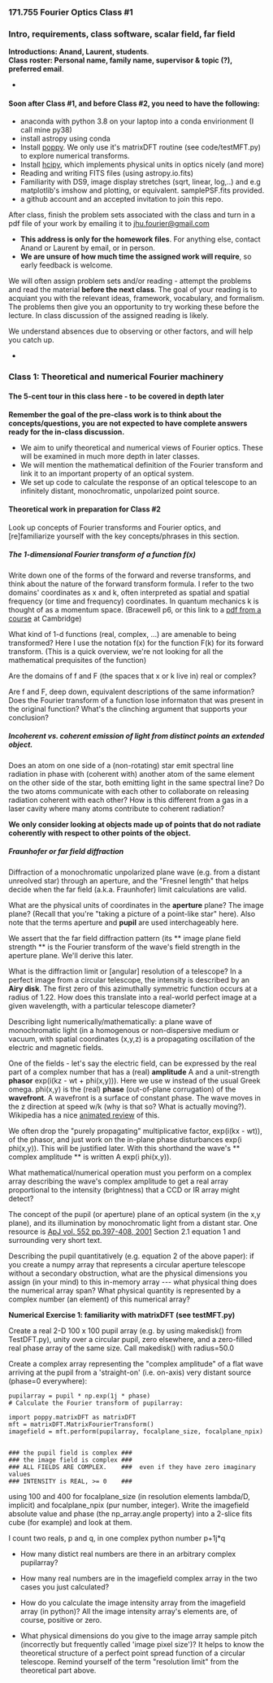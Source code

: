 ### 171.755  Fourier Optics Class #1
###  Intro, requirements, class software, scalar field, far field

**Introductions: Anand, Laurent, students**.  
**Class roster:	Personal name, family name, supervisor & topic (?), preferred email**. 

-

#### Soon after Class #1, and before Class #2, you need to have the following: 

- anaconda with python 3.8 on your laptop into a conda envirionment (I call mine py38)
- install astropy using conda
- Install [poppy](https://poppy-optics.readthedocs.io/en/stable/installation.html).  We only use it's matrixDFT routine (see code/testMFT.py) to explore numerical transforms.
- Install [hcipy](https://github.com/ehpor/hcipy), which implements physical units in optics nicely (and more)
- Reading and writing FITS files (using astropy.io.fits)
- Familiarity with DS9, image display stretches (sqrt, linear, log,..) and e.g
  matplotlib's imshow and plotting, or equivalent.  samplePSF.fits provided.
- a github account and an accepted invitation to join this repo.

After class, finish the problem sets associated with the class and turn in a
pdf file of your work by emailing it to jhu.fourier@gmail.com

- **This address is only for the homework files**. For anything else,
contact Anand or Laurent by email, or in person.
- **We are unsure of how much time the assigned work will require**, so early feedback is welcome.
	
	

We will often assign problem sets and/or reading - 
attempt the problems and read the material **before the next class**.
The goal of your reading is to acquiant you with the relevant ideas, framework,
vocabulary, and formalism.  The problems then give you an opportunity to try working
these before the lecture.  In class discussion of the assigned reading is likely.

We understand absences due to observing or other factors, and will help you catch up.

-

### Class 1: Theoretical and numerical Fourier machinery 
#### The 5-cent tour in this class here  - to be covered in depth later

**Remember the goal of the pre-class work is to think about the
  concepts/questions, you are not expected to have complete answers ready for the 
  in-class discussion.**

- We aim to unify theoretical and numerical views of Fourier optics.  These
  will be examined in much more depth in later classes.
- We will mention the mathematical definition of the Fourier transform and link
  it to an important property of an optical system.
- We set up code to calculate the response of an optical telescope to an
  infinitely distant, monochromatic, unpolarized  point source.


#### Theoretical work in preparation for Class #2
	
Look up concepts of Fourier transforms and Fourier optics, and [re]familiarize
yourself with the key concepts/phrases in this section.
##### The 1-dimensional Fourier transform of a function f(x)

   Write down one of the forms of the forward and reverse transforms, and think
   about the nature of the forward transform formula.  I refer to the two
   domains' coordinates as x and k, often interpreted as spatial and spatial
   frequency (or time and frequency)  coordinates.  In quantum mechanics k is
   thought of as a momentum space.  (Bracewell p6, or this link to a [pdf from
   a
   course](https://www2.ph.ed.ac.uk/~wjh/teaching/Fourier/documents/properties.pdf)
   at Cambridge)
	
   What kind of 1-d functions (real, complex, ...) are amenable to being
   transformed?  Here I use the notation f(x) for the function F(k) for its
   forward transform.  (This is a quick overview, we're not looking for all the
   mathematical prequisites of the function)
    
   Are the domains of f and F (the spaces that x or k live in) real or complex?

   Are f and F, deep down, equivalent descriptions of the same information?
   Does the Fourier transform of a function lose informaton that was present in
   the original function?   What's the clinching argument that supports your
   conclusion?
	
##### Incoherent vs. coherent emission of light from distinct points an extended object.

   Does an atom on one side of a (non-rotating) star emit spectral line
   radiation in phase with (coherent with) another atom of the same element on
   the other side of the star, both emitting light in the same spectral line?
   Do the two atoms communicate with each other to collaborate on releasing
   radiation coherent with each other? How is this different from a gas in a
   laser cavity where many atoms contribute to coherent radiation?

 **We only consider looking at objects made up of points that do not radiate
    coherently with respect to other points of the object.**
    
    
##### Fraunhofer or far field diffraction 

   Diffraction of a monochromatic unpolarized plane wave (e.g. from a distant
   unreolved star) through an aperture, and the "Fresnel length" that helps
   decide when the far field (a.k.a. Fraunhofer) limit calculations are valid.  

   What are the physical units of coordinates in the **aperture** plane?  The
   image plane?  (Recall that you're "taking a picture of a point-like star"
   here).  Also note that the terms aperture and **pupil** are used
   interchageably here.


   We assert that the far field diffraction pattern (its ** image plane field
   strength ** is the Fourier transform of the wave's field strength in the
   aperture plane.  We'll derive this later.

   What is the diffraction limit or [angular] resolution of a telescope?  In a
   perfect image from a circular telescope, the intensity is described by an **Airy disk**.  The first zero of this azimuthally symmetric function occurs
   at a radius of 1.22.  How does this translate into a real-world perfect
   image at a given wavelength, with a particular telescope diameter?

   Describing light numerically/mathematically: a plane wave of monochromatic
   light (in a homogenous or non-dispersive medium or vacuum, with spatial
   coordinates (x,y,z) is a propagating oscillation of the electric and magnetic
   fields.  
   
   One of the fields - let's say the electric field,  can be expressed by the
   real part of a complex number that has a (real) **amplitude**  A and a
   unit-strength **phasor** exp(i(kz - wt + phi(x,y))).  Here we use w
   instead of the usual Greek omega. phi(x,y) is the (real) **phase**
   (out-of-plane corrugation) of the **wavefront**.  A wavefront is a
   surface of constant phase.  The wave moves in the z direction at
   speed w/k (why is that so? What is actually moving?).
   Wikipedia has a nice [animated review](https://en.wikipedia.org/wiki/Plane_wave)
   of this.

   We often drop the "purely propagating" multiplicative factor, exp(i(kx - wt)),
   of the phasor, and just work on the in-plane phase disturbances exp(i
   phi(x,y)).  This will be justified later.  With this shorthand the wave's 
   ** complex amplitude ** is written  A exp(i phi(x,y)).
    
   What mathematical/numerical operation must you perform on a complex array
   describing the wave's complex amplitude to get a real array proportional to
   the intensity (brightness) that a CCD or IR array might detect?
			
   The concept of the pupil (or aperture) plane of an optical system (in the
   x,y plane), and its illumination by monochromatic light from a distant star.
   One resource is [ApJ vol.  552 pp.397-408,
   2001](https://ui.adsabs.harvard.edu/#abs/2001ApJ...552..397S/abstract)
   Section 2.1 equation 1 and surrounding very short text.
	
   Describing the pupil quantitatively (e.g. equation 2 of the above paper):  if
   you create a numpy array that represents a circular aperture telescope
   without a secondary obstruction, what are the physical dimensions you assign
   (in your mind) to this in-memory array --- what physical thing does the
   numerical array span?  What physical quantity is represented by a complex
   number (an element) of this numerical array?
   
   
   	
   **Numerical Exercise 1: familiarity with matrixDFT (see testMFT.py)** 
   
   Create a real 2-D 100 x 100 pupil array
   (e.g. by using makedisk() from TestDFT.py), unity over a
   circular pupil, zero elsewhere, and a zero-filled
   real phase array of the same size.  Call makedisk() with radius=50.0
	
   Create a complex array representing the "complex amplitude" of a flat wave
   arriving at the pupil from a 'straight-on' (i.e. on-axis) very distant
   source (phase=0 everywhere): 
	
   	pupilarray = pupil * np.exp(1j * phase)
	# Calculate the Fourier transform of pupilarray:

  	import poppy.matrixDFT as matrixDFT
  	mft = matrixDFT.MatrixFourierTransform()
  	imagefield = mft.perform(pupilarray, focalplane_size, focalplane_npix)
  	
  
  	### the pupil field is complex ###
  	### the image field is complex ###
  	### ALL FIELDS ARE COMPLEX.    ###  even if they have zero imaginary values
  	### INTENSITY is REAL, >= 0    ###
	    
   using 100 and 400 for focalplane_size (in resolution elements lambda/D, implicit) and focalplane_npix (pur number, integer).  Write the
   imagefield absolute value and phase (the np_array.angle property) into a
   2-slice fits cube (for example)  and look at them.  
   
   I count two reals, p and q, in one complex python number p+1j*q

- How many distict real numbers are there in an arbitrary complex pupilarray?
- How many real numbers are in the imagefield complex array in the two cases
  you just calculated?

-  How do you calculate the image intensity array from the imagefield array
   (in python)?  All the image intensity array's elements are, of course, positive or zero.
	
-  What physical dimensions do you give to the image array sample pitch
   (incorrectly but frequently called 'image pixel size')?  It helps to know
   the theoretical structure of a perfect point spread function of a circular
   telescope.  Remind yourself of the term "resolution limit" from the
   theoretical part above.

